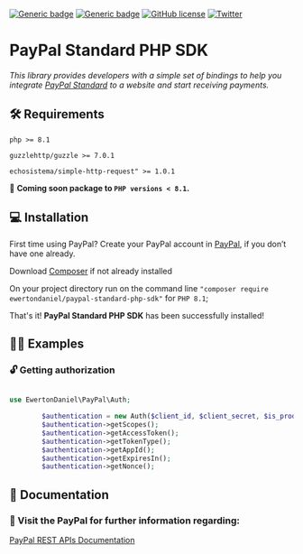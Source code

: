 [![Generic badge](https://img.shields.io/github/last-commit/ewertondaniel/paypal-standard-php-sdk)](https://github.com/EwertonDaniel/paypal-standard-php-sdk)
[![Generic badge](https://img.shields.io/badge/stable-v1.0.1-blue.svg)](https://github.com/EwertonDaniel/paypal-standard-php-sdk)
[![GitHub license](https://img.shields.io/github/license/ewertondaniel/paypal-standard-php-sdk)](https://github.com/Naereen/StrapDown.js/blob/master/LICENSE)
[![Twitter](https://img.shields.io/twitter/follow/dsrewerton?style=social)](https://twitter.com/dsrewerton)

# PayPal Standard PHP SDK

_This library provides developers with a simple set of bindings to help you
integrate [PayPal Standard](https://developer.paypal.com/home) to a website
and start receiving payments._

## 🛠 Requirements

`php >= 8.1`

`guzzlehttp/guzzle >= 7.0.1`

`echosistema/simple-http-request" >= 1.0.1`

📢 **Coming soon package to `PHP versions < 8.1`.**

## 💻 Installation

First time using PayPal? Create your PayPal account
in [PayPal](https://www.paypal.com/br/webapps/mpp/account-selection), if you don’t have one already.

Download [Composer](https://getcomposer.org/) if not already installed

On your project directory run on the command line `"composer require ewertondaniel/paypal-standard-php-sdk"`
for `PHP 8.1`;

That's it! **PayPal Standard PHP SDK** has been successfully installed!

## 🧑‍💻 Examples

### 🔓 Getting authorization

```php

use EwertonDaniel\PayPal\Auth;

        $authentication = new Auth($client_id, $client_secret, $is_production);
        $authentication->getScopes();
        $authentication->getAccessToken();
        $authentication->getTokenType();
        $authentication->getAppId();
        $authentication->getExpiresIn();
        $authentication->getNonce();

```

## 📖 Documentation

### 🔗 Visit the PayPal for further information regarding:

[PayPal REST APIs Documentation](https://developer.paypal.com/api/rest/)
